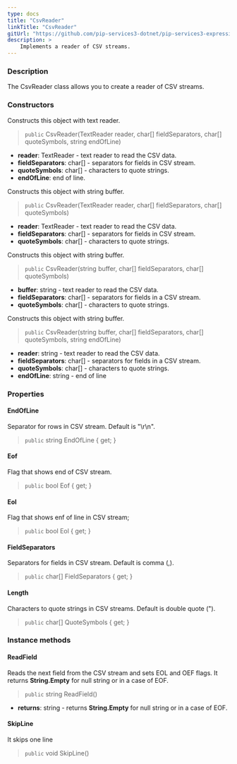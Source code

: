 ```yaml
---
type: docs
title: "CsvReader"
linkTitle: "CsvReader"
gitUrl: "https://github.com/pip-services3-dotnet/pip-services3-expressions-dotnet"
description: > 
    Implements a reader of CSV streams.
---
```


### Description

The CsvReader class allows you to create a reader of CSV streams.

### Constructors
Constructs this object with text reader.

> `public` CsvReader(TextReader reader, char[] fieldSeparators, char[] quoteSymbols, string endOfLine)

- **reader**: TextReader - text reader to read the CSV data.
- **fieldSeparators**: char[] - separators for fields in CSV stream.
- **quoteSymbols**: char[] - characters to quote strings.
- **endOfLine**: end of line.

Constructs this object with string buffer.

> `public` CsvReader(TextReader reader, char[] fieldSeparators, char[] quoteSymbols)

- **reader**: TextReader - text reader to read the CSV data.
- **fieldSeparators**: char[] - separators for fields in CSV stream.
- **quoteSymbols**: char[] - characters to quote strings.


Constructs this object with string buffer.

> `public` CsvReader(string buffer, char[] fieldSeparators, char[] quoteSymbols)

- **buffer**: string - text reader to read the CSV data.
- **fieldSeparators**: char[] - separators for fields in a CSV stream.
- **quoteSymbols**: char[] - characters to quote strings.


Constructs this object with string buffer.

> `public` CsvReader(string buffer, char[] fieldSeparators, char[] quoteSymbols, string endOfLine)

- **reader**: string - text reader to read the CSV data.
- **fieldSeparators**: char[] - separators for fields in a CSV stream.
- **quoteSymbols**: char[] - characters to quote strings.
- **endOfLine**: string - end of line


### Properties


#### EndOfLine
Separator for rows in CSV stream.
Default is "\r\n".
> `public` string EndOfLine { get; }

#### Eof
Flag that shows end of CSV stream.
> `public` bool Eof { get; }

#### Eol
Flag that shows enf of line in CSV stream;
> `public` bool Eol { get; }

#### FieldSeparators
Separators for fields in CSV stream.
Default is comma (,).
> `public` char[] FieldSeparators { get; }

#### Length
Characters to quote strings in CSV streams.
Default is double quote (").
> `public` char[] QuoteSymbols { get; }




### Instance methods

#### ReadField
Reads the next field from the CSV stream and sets EOL and OEF flags.
It returns **String.Empty** for null string or in a case of EOF.

> `public` string ReadField()

- **returns**: string - returns **String.Empty** for null string or in a case of EOF.


#### SkipLine
It skips one line

> `public` void SkipLine()
